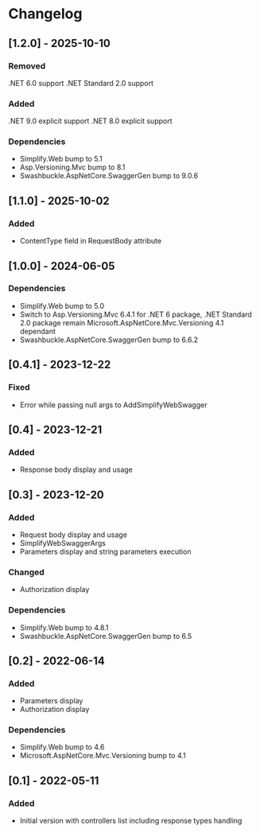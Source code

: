 # Changelog

## [1.2.0] - 2025-10-10

### Removed

.NET 6.0 support
.NET Standard 2.0 support

### Added

.NET 9.0 explicit support
.NET 8.0 explicit support

### Dependencies

- Simplify.Web bump to 5.1
- Asp.Versioning.Mvc bump to 8.1
- Swashbuckle.AspNetCore.SwaggerGen bump to 9.0.6

## [1.1.0] - 2025-10-02

### Added

- ContentType field in RequestBody attribute

## [1.0.0] - 2024-06-05

### Dependencies

- Simplify.Web bump to 5.0
- Switch to Asp.Versioning.Mvc 6.4.1 for .NET 6 package, .NET Standard 2.0 package remain Microsoft.AspNetCore.Mvc.Versioning 4.1 dependant
- Swashbuckle.AspNetCore.SwaggerGen bump to 6.6.2

## [0.4.1] - 2023-12-22

### Fixed

- Error while passing null args to AddSimplifyWebSwagger

## [0.4] - 2023-12-21

### Added

- Response body display and usage

## [0.3] - 2023-12-20

### Added

- Request body display and usage
- SimplifyWebSwaggerArgs
- Parameters display and string parameters execution

### Changed

- Authorization display

### Dependencies

- Simplify.Web bump to 4.8.1
- Swashbuckle.AspNetCore.SwaggerGen bump to 6.5

## [0.2] - 2022-06-14

### Added

- Parameters display
- Authorization display

### Dependencies

- Simplify.Web bump to 4.6
- Microsoft.AspNetCore.Mvc.Versioning bump to 4.1

## [0.1] - 2022-05-11

### Added

- Initial version with controllers list including response types handling
